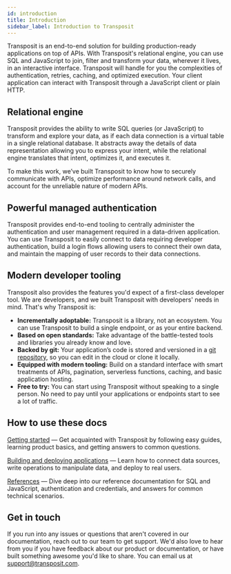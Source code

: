 ```yaml
---
id: introduction
title: Introduction
sidebar_label: Introduction to Transposit
---
```


Transposit is an end-to-end solution for building production-ready applications on top of APIs. With Transposit's relational engine, you can use SQL and JavaScript to join, filter and transform your data, wherever it lives, in an interactive interface. Transposit will handle for you the complexities of authentication, retries, caching, and optimized execution. Your client application can interact with Transposit through a JavaScript client or plain HTTP.

## Relational engine

Transposit provides the ability to write SQL queries \(or JavaScript\) to transform and explore your data, as if each data connection is a virtual table in a single relational database. It abstracts away the details of data representation allowing you to express your intent, while the relational engine translates that intent, optimizes it, and executes it.

To make this work, we’ve built Transposit to know how to securely communicate with APIs, optimize performance around network calls, and account for the unreliable nature of modern APIs.

## Powerful managed authentication

Transposit provides end-to-end tooling to centrally administer the authentication and user management required in a data-driven application. You can use Transposit to easily connect to data requiring developer authentication, build a login flows allowing users to connect their own data, and maintain the mapping of user records to their data connections.

## Modern developer tooling

Transposit also provides the features you'd expect of a first-class developer tool. We are developers, and we built Transposit with developers' needs in mind. That's why Transposit is:

* **Incrementally adoptable:** Transposit is a library, not an ecosystem. You can use Transposit to build a single endpoint, or as your entire backend.
* **Based on open standards:** Take advantage of the battle-tested tools and libraries you already know and love.
* **Backed by git:** Your application’s code is stored and versioned in a [git repository](references/repository.md), so you can edit in the cloud or clone it locally.
* **Equipped with modern tooling:** Build on a standard interface with smart treatments of APIs, pagination, serverless functions, caching, and basic application hosting.
* **Free to try:** You can start using Transposit without speaking to a single person. No need to pay until your applications or endpoints start to see a lot of traffic.

## How to use these docs

​[Getting started](get-started/quickstart) — Get acquainted with Transposit by following easy guides, learning product basics, and getting answers to common questions.

​[Building and deploying applications](building/operations) — Learn how to connect data sources, write operations to manipulate data, and deploy to real users.

[​References](references/keys-and-keychains) — Dive deep into our reference documentation for SQL and JavaScript, authentication and credentials, and answers for common technical scenarios.

## Get in touch

If you run into any issues or questions that aren't covered in our documentation, reach out to our team to get support. We'd also love to hear from you if you have feedback about our product or documentation, or have built something awesome you'd like to share. You can email us at [support@transposit.com](mailto:support@transposit.com).
